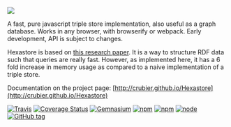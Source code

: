 ![](http://crubier.github.io/Hexastore/HexastoreLogo.svg)

A fast, pure javascript triple store implementation, also useful as a graph database. Works in any browser, with browserify or webpack. Early development, API is subject to changes.

Hexastore is based on [this research paper](http://karras.rutgers.edu/hexastore.pdf). It is a way to structure RDF data such that queries are really fast. However, as implemented here, it has a 6 fold increase in memory usage as compared to a naive implementation of a triple store.

Documentation on the project page: [http://crubier.github.io/Hexastore](http://crubier.github.io/Hexastore)

[![Travis](https://img.shields.io/travis/crubier/Hexastore.svg?style=flat-square)](https://travis-ci.org/crubier/Hexastore) [![Coverage Status](https://img.shields.io/coveralls/crubier/Hexastore.svg?style=flat-square)](https://coveralls.io/r/crubier/Hexastore) [![Gemnasium](https://img.shields.io/gemnasium/crubier/Hexastore.svg?style=flat-square)](https://gemnasium.com/crubier/Hexastore)  [![npm](https://img.shields.io/npm/dm/hexastore.svg?style=flat-square)](https://www.npmjs.com/package/hexastore) [![npm](https://img.shields.io/npm/v/hexastore.svg?style=flat-square)](https://www.npmjs.com/package/hexastore) [![node](https://img.shields.io/node/v/hexastore.svg?style=flat-square)](https://www.npmjs.com/package/hexastore) [![GitHub tag](https://img.shields.io/github/release/crubier/Hexastore.svg?style=flat-square)](https://github.com/crubier/Hexastore)
